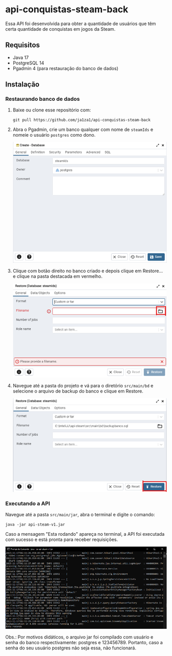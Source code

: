 # api-conquistas-steam-back
Essa API foi desenvolvida para obter a quantidade de usuários que têm certa quantidade de conquistas em jogos da Steam.

## Requisitos
- Java 17
- PostgreSQL 14
- Pgadmin 4 (para restauração do banco de dados)

## Instalação

### Restaurando banco de dados

1. Baixe ou clone esse repositório com:
   ```
   git pull https://github.com/ja1za1/api-conquistas-steam-back
   ```
2. Abra o Pgadmin, crie um banco qualquer com nome de `steamIds` e nomeie o usuário `postgres` como dono.
   
   ![Screenshot 0](assets/screenshot0.png)
   
3. Clique com botão direito no banco criado e depois clique em Restore... e clique na pasta destacada em vermelho.
   
   ![Screenshot 1](assets/screenshot1.png)

4. Navegue até a pasta do projeto e vá para o diretório `src/main/bd` e selecione o arquivo de backup do banco e clique em Restore.
   
   ![Screenshot 2](assets/screenshot2.png)

### Executando a API

Navegue até a pasta `src/main/jar`, abra o terminal e digite o comando:

```
java -jar api-steam-v1.jar
```

Caso a mensagem "Esta rodando" apareça no terminal, a API foi executada com sucesso e está pronta para receber requisições.

   ![Screenshot 3](assets/screenshot3.png)

Obs.: Por motivos didáticos, o arquivo jar foi compilado com usuário e senha do banco respectivamente: postgres e 123456789. Portanto, caso a senha do seu usuário postgres não seja essa, não funcionará.
